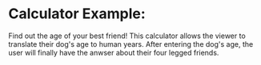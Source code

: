 <!DOCTYPE html>
   <html></html>
    <h1> Calculator Example:</h1>Find out the age of your best friend! This calculator allows the viewer to translate their dog's age to human years. After entering the dog's age, the user will finally have the anwser about their four legged friends. </html>